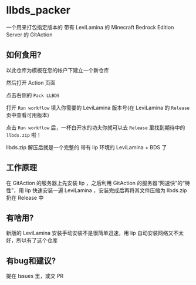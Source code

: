 # llbds_packer

一个用来打包指定版本的 带有 LeviLamina 的 Minecraft Bedrock Edition Server 的 GitAction 

## 如何食用?

以此仓库为模板在您的帐户下建立一个新仓库

然后打开 Action 页面

点击右侧的 `Pack LLBDS`

打开 `Run workflow` 填入你需要的 LeviLamina 版本号(在 LeviLamina 的 `Release` 页中查看可用版本)

点击 `Run workflow` 后，一杯白开水的功夫你就可以去 `Release` 里找到期待中的 `llbds.zip` 啦！

llbds.zip 解压后就是一个完整的 带有 lip 环境的 LeviLamina + BDS 了

## 工作原理

在 GitAction 的服务器上先安装 lip ，之后利用 GitAction 的服务器“网速快”的“特性”，用 lip 快速安装一遍 LeviLamina ，安装完成后再将其文件压缩为 llbds.zip 扔在 Release 中

## 有啥用?

新版的 LeviLamina 安装手动安装不是很简单迅速，用 lip 自动安装网络又不太好，所以有了这个仓库

## 有bug和建议?

提在 Issues 里，或交 PR 